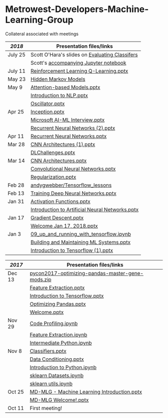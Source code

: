 # Metrowest-Developers-Machine-Learning-Group
Collateral associated with meetings


| *2018*  | Presentation files/links                                                                                                                |
|---------|-----------------------------------------------------------------------------------------------------------------------------------------|
| July 25 | Scott O'Hara's slides on [Evaluating Classifers](https://github.com/seohara1955/Presentations/blob/master/Evaluating%20Classifiers.pdf) |
|         | Scott's [accompanying Jupyter notebook](https://github.com/seohara1955/Presentations/blob/master/Evaluating%20Classifiers.ipynb)        |
| July 11 | [Reinforcement Learning Q-Learning.pptx](2018/05/Reinforcement%20Learning%20Q-Learning.pptx)                                                |
| May 23  | [Hidden Markov Models ](https://github.com/seohara1955/Presentations/blob/master/Hidden%20Markov%20Models.pdf)                          |
| May 9   | [Attention-based Models.pptx](https://github.com/geneostrat/Metrowest-Machine-Learning-Group/blob/master/2018/05/Attention-based%20Models.pptx)                                                                    |
|         | [Introduction to NLP.pptx](2018/05/Introduction%20to%20NLP.pptx)                                                                        |
|         | [Oscillator.pptx](2018/05/Oscillator.pptx)                                                                                              |
| Apr 25  | [Inception.pptx](2018/04/Inception.pptx)                                                                                                |
|         | [Microsoft AI-ML Interview.pptx ](2018/04/Microsoft%20AI-ML%Interview.pptx)                                                             |
|         | [Recurrent Neural Networks (2).pptx](2018/04/Recurrent%20Neural%20Networks%20(2).pptx)                                                  |
| Apr 11  | [Recurrent Neural Networks.pptx](2018/04/Recurrent%20Neural%20Networks.pptx)                                                            |
| Mar 28  | [CNN Architectures (1).pptx](2018/03/CNN%20Architectures%20(1).pptx)                                                                    |
|         | [DLChallenges.pptx](2018/03/DL%20Challenges.pptx)                                                                                       |
| Mar 14  | [CNN Architectures.pptx](2018/03/CNN%20Architectures.pptx)                                                                             |
|         | [Convolutional Neural Networks.pptx](2018/03/Convolutional%20Neural%20Networks.pptx)                                                    |
|         | [Regularization.pptx](2018/03/Regularization.pptx)                                                                                      |
| Feb 28  | [andygwebber/Tensorflow_lessons](https://github.com/andygwebber/Tensorflow_lessons)                                                     |
| Feb 13  | [Training Deep Neural Networks.pptx](2018/02/Training%20Deep%20Neural%20Networks.pptx)                                                  |
| Jan 31  | [Activation Functions.pptx](2018/01/Activation%20Functions.pptx)                                                                        |
|         | [Introduction to Artificial Neural Networks.pptx](2018/01/Introduction%20to%20Artificia%20Neural%20Networks.pptx)                       |
| Jan 17  | [Gradient Descent.pptx](2018/01/Gradient%20Descent.pptx)                                                                                |
|         | [Welcome Jan 17, 2018.pptx](2018/01/Welcome%20Jan%2017,%202018.pptx)                                                                    |
| Jan 3   | [09_up_and_running_with_tensorflow.ipynb](2018/01/09%20up%20and%20running%20with%20tensorflow.ipynb)                                    |
|         | [Building and Maintaining ML Systems.pptx](2018/01/Building%20and%20Maintaining%20ML%20Systems.pptx)                                    |
|         | [Introduction to Tensorflow (1).pptx](2018/01/Introduction%20to%20Tensorflow%20(1).pptx)                                                |

| *2017* | Presentation files/links                         |
|--------|--------------------------------------------------|
| Dec 13 | [pycon2017-optimizing-pandas-master-gene-mods.zip](2017/12/pycon2017-optimizing-pandas-master-gene-mods.zip) |
|        | [Feature Extraction.pptx](2017/12/Feature%20Extraction.pptx)                          |
|        | [Introduction to Tensorflow.pptx](2017/12/Introduction%20to%20Tensorflow.pptx)                  |
|        | [Optimizing Pandas.pptx](2017/12/Optimizing%20Pandas.pptx)                           |
|        | [Welcome.pptx](2017/12/Welcome.pptx)                                     |
| Nov 29 | [Code Profiling.ipynb](2017/11/Code%20Profiling.ipynb)                             |
|        | [Feature Extraction.ipynb](2017/11/Feature%20Extraction.ipynb)                         |
|        | [Intermediate Python.ipynb](2017/11/Intermediate%20Python.ipynb)                        |
| Nov 8  | [Classifiers.pptx](2017/11/Classifiers.pptx)                                 |
|        | [Data Conditioning.pptx](2017/11/Data%20Conditioning.pptx)                           |
|        | [Introduction to Python.ipynb](2017/11/Introduction%20to%20Python.ipynb)                     |
|        | [sklearn Datasets.ipynb](2017/11/sklearn%20Datasets.ipynb)                           |
|        | [sklearn utils.ipynb](2017/11/sklearn%20utils.ipynb)                              |
| Oct 25 | [MD-MLG - Machine Learning Introduction.pptx](2017/10/MD-MLG%20Machine%20Learning%20Introduction.pptx)        |
|        | [MD-MLG Welcome!.pptx](2017/10/MD-MLG%20Welcome!.pptx)                             |
| Oct 11 | First meeting!                                   |
